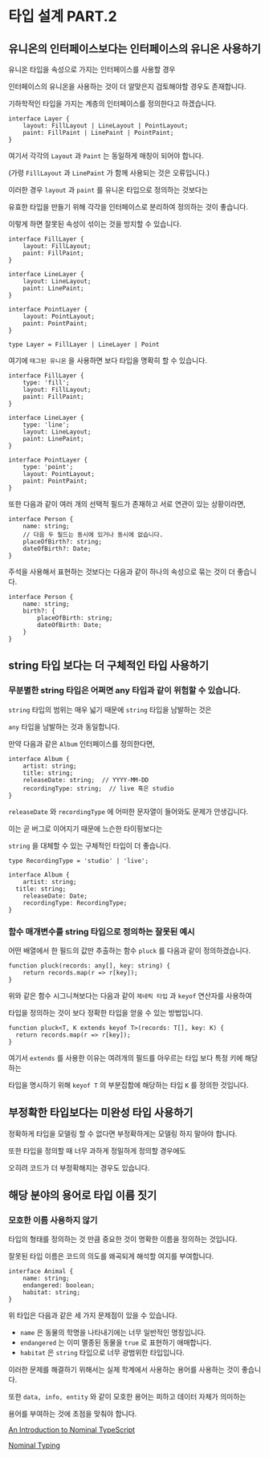 # 타입 설계 PART.2

## 유니온의 인터페이스보다는 인터페이스의 유니온 사용하기

유니온 타입을 속성으로 가지는 인터페이스를 사용할 경우

인터페이스의 유니온을 사용하는 것이 더 알맞은지 검토해야할 경우도 존재합니다.

기하학적인 타입을 가지는 계층의 인터페이스를 정의한다고 하겠습니다.

```tsx
interface Layer {
	layout: FillLayout | LineLayout | PointLayout;
	paint: FillPaint | LinePaint | PointPaint;
}
```

여기서 각각의 `Layout` 과 `Paint` 는 동일하게 매칭이 되어야 합니다.

(가령 `FillLayout` 과 `LinePaint` 가 함께 사용되는 것은 오류입니다.)

이러한 경우 `layout` 과 `paint` 를 유니온 타입으로 정의하는 것보다는

유효한 타입을 만들기 위해 각각을 인터페이스로 분리하여 정의하는 것이 좋습니다.

이렇게 하면 잘못된 속성이 섞이는 것을 방지할 수 있습니다.

```tsx
interface FillLayer {
	layout: FillLayout;
	paint: FillPaint;
}

interface LineLayer {
	layout: LineLayout;
	paint: LinePaint;
}

interface PointLayer {
	layout: PointLayout;
	paint: PointPaint;
}

type Layer = FillLayer | LineLayer | Point
```

여기에 `태그된 유니온` 을 사용하면 보다 타입을 명확히 할 수 있습니다.

```tsx
interface FillLayer {
	type: 'fill';
	layout: FillLayout;
	paint: FillPaint;
}

interface LineLayer {
	type: 'line';
	layout: LineLayout;
	paint: LinePaint;
}

interface PointLayer {
	type: 'point';
	layout: PointLayout;
	paint: PointPaint;
}
```

또한 다음과 같이 여러 개의 선택적 필드가 존재하고 서로 연관이 있는 상황이라면,

```tsx
interface Person {
	name: string;
	// 다음 두 필드는 동시에 있거나 동시에 없습니다.
	placeOfBirth?: string;
	dateOfBirth?: Date;
}
```

주석을 사용해서 표현하는 것보다는 다음과 같이 하나의 속성으로 묶는 것이 더 좋습니다.

```tsx
interface Person {
	name: string;
	birth?: {
		placeOfBirth: string;
		dateOfBirth: Date;
	}
}
```

## string 타입 보다는 더 구체적인 타입 사용하기

### 무분별한 string 타입은 어쩌면 any 타입과 같이 위험할 수 있습니다.

`string` 타입의 범위는 매우 넓기 때문에 `string` 타입을 남발하는 것은

`any` 타입을 남발하는 것과 동일합니다.

만약 다음과 같은 `Album` 인터페이스를 정의한다면,

```tsx
interface Album {
	artist: string;
	title: string;
	releaseDate: string;  // YYYY-MM-DD
	recordingType: string;  // live 혹은 studio
}
```

`releaseDate` 와 `recordingType` 에 어떠한 문자열이 들어와도 문제가 안생깁니다.

이는 곧 버그로 이어지기 때문에 느슨한 타이핑보다는 

`string` 을 대체할 수 있는 구체적인 타입이 더 좋습니다.

```tsx
type RecordingType = 'studio' | 'live';

interface Album {
	artist: string;
  title: string;
	releaseDate: Date;
	recordingType: RecordingType;
}
```

### 함수 매개변수를 string 타입으로 정의하는 잘못된 예시

어떤 배열에서 한 필드의 값만 추출하는 함수 `pluck` 를 다음과 같이 정의하겠습니다.

```tsx
function pluck(records: any[], key: string) {
	return records.map(r => r[key]);
}
```

위와 같은 함수 시그니쳐보다는 다음과 같이 `제네릭 타입` 과 `keyof` 연산자를 사용하여

타입을 정의하는 것이 보다 정확한 타입을 얻을 수 있는 방법입니다.

```tsx
function pluck<T, K extends keyof T>(records: T[], key: K) {
  return records.map(r => r[key]);
}
```

여기서 `extends` 를 사용한 이유는 여려개의 필드를 아우르는 타입 보다 특정 키에 해당하는

타입을 명시하기 위해 `keyof T` 의 부분집합에 해당하는 타입 `K` 를 정의한 것입니다.

## 부정확한 타입보다는 미완성 타입 사용하기

정확하게 타입을 모델링 할 수 없다면 부정확하게는 모델링 하지 말아야 합니다.

또한 타입을 정의할 때 너무 과하게 정밀하게 정의할 경우에도 

오히려 코드가 더 부정확해지는 경우도 있습니다.

## 해당 분야의 용어로 타입 이름 짓기

### 모호한 이름 사용하지 않기

타입의 형태를 정의하는 것 만큼 중요한 것이 명확한 이름을 정의하는 것입니다.

잘못된 타입 이름은 코드의 의도를 왜곡되게 해석할 여지를 부여합니다.

```tsx
interface Animal {
	name: string;
	endangered: boolean;
	habitat: string;
}
```

위 타입은 다음과 같은 세 가지 문제점이 있을 수 있습니다.

- `name` 은 동물의 학명을 나타내기에는 너무 일반적인 명칭입니다.
- `endangered` 는 이미 멸종된 동물을 `true` 로 표현하기 애매합니다.
- `habitat` 은 `string` 타입으로 너무 광범위한 타입입니다.

이러한 문제를 해결하기 위해서는 실제 학계에서 사용하는 용어를 사용하는 것이 좋습니다.

또한 `data, info, entity` 와 같이 모호한 용어는 피하고 데이터 자체가 의미하는

용어를 부여하는 것에 초점을 맞춰야 합니다.

[An Introduction to Nominal TypeScript](https://betterprogramming.pub/nominal-typescript-eee36e9432d2)

[Nominal Typing](https://basarat.gitbook.io/typescript/main-1/nominaltyping)
